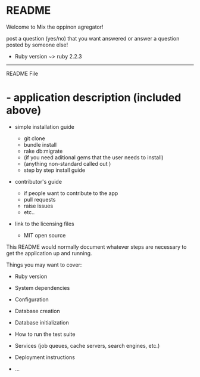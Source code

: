 # README

Welcome to Mix the oppinon agregator!

post a question (yes/no) that you want answered or answer a question posted by someone else! 

* Ruby version ~> ruby 2.2.3

________________________________________________________________________________________________________________________________________________
README File
# - application description (included above)
- simple installation guide
  - git clone 
  - bundle install
  - rake db:migrate
  - (if you need aditional gems that the user needs to install)
  - (anything non-standard called out )
  - step by step install guide

- contributor's guide
  - if people want to contribute to the app
  - pull requests
  - raise issues 
  - etc..

- link to the licensing files
  - MIT open source 


This README would normally document whatever steps are necessary to get the
application up and running.

Things you may want to cover:

* Ruby version

* System dependencies

* Configuration

* Database creation

* Database initialization

* How to run the test suite

* Services (job queues, cache servers, search engines, etc.)

* Deployment instructions

* ...
